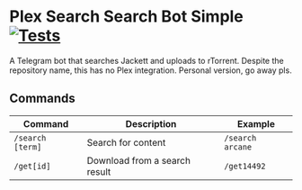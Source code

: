 # Plex Search Search Bot Simple [![Tests](https://github.com/thomasasfk/PlexSearchBotSimple/actions/workflows/python-tests.yml/badge.svg)](https://github.com/thomasasfk/PlexSearchBotSimple/actions/workflows/python-tests.yml)

A Telegram bot that searches Jackett and uploads to rTorrent. Despite the repository name, this has no Plex integration.  Personal version, go away pls.

## Commands

| Command | Description | Example |
|---------|-------------|---------|
| `/search [term]` | Search for content | `/search arcane` |
| `/get[id]` | Download from a search result | `/get14492` |

